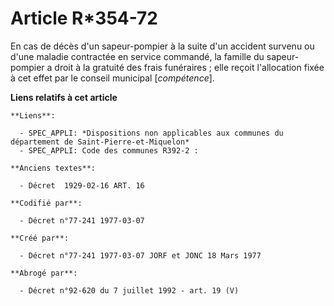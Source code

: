 # Article R*354-72

En cas de décès d'un sapeur-pompier à la suite d'un accident survenu ou d'une maladie contractée en service commandé, la
famille du sapeur-pompier a droit à la gratuité des frais funéraires ; elle reçoit l'allocation fixée à cet effet par le
conseil municipal [*compétence*].

**Liens relatifs à cet article**

	**Liens**:

	  - SPEC_APPLI: *Dispositions non applicables aux communes du département de Saint-Pierre-et-Miquelon*
	  - SPEC_APPLI: Code des communes R392-2 :

	**Anciens textes**:

	  - Décret  1929-02-16 ART. 16

	**Codifié par**:

	  - Décret n°77-241 1977-03-07

	**Créé par**:

	  - Décret n°77-241 1977-03-07 JORF et JONC 18 Mars 1977

	**Abrogé par**:

	  - Décret n°92-620 du 7 juillet 1992 - art. 19 (V)
